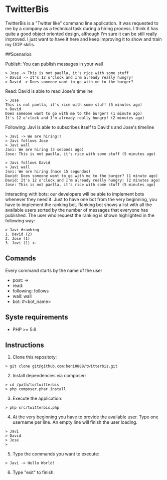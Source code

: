TwitterBis
========================

TwitterBis is a "Twitter like" command line application. It was requested to me by a company as a technical task during a 
hiring process. I think it has quite a good object oriented design, although I'm sure it can be still really improved.
I just want to have it here and keep improving it to show and train my OOP skills.

##Scenarios

 Publish: You can publish messages in your wall
```
> Jose -> This is not paella, it's rice with some stuff
> David -> It's 12 o'clock and I'm already really hungry!
> David -> Does someone want to go with me to the burger?
```
 Read: David is able to read Jose's timeline
```
> Jose
This is not paella, it's rice with some stuff (5 minutes ago)
> David
Does someone want to go with me to the burger? (1 minute ago)
It's 12 o'clock and I'm already really hungry! (2 minutes ago)
```
 Following: Javi is able to subscribes itself to David's and Jose's timeline
```
> Javi -> We are hiring!!
> Javi follows Jose
> Javi wall
Javi: We are hiring (3 seconds ago)
Jose: This is not paella, it's rice with some stuff (5 minutes ago)

> Javi follows David
> Javi wall
Javi: We are hiring (hace 15 segundos)
David: Does someone want to go with me to the burger? (1 minute ago)
David: It's 12 o'clock and I'm already really hungry! (2 minutes ago)
Jose: This is not paella, it's rice with some stuff (5 minutes ago)
```
Interacting with bots: our developers will be able to implement bots whenever they 
need it. Just to have one bot from the very beginning, you have to implement the 
ranking bot. Ranking bot shows a list with all the available users sorted by the
number of messages that everyone has published. The user who request the ranking
is shown highlighted in the following way:  
```
> Javi #ranking
1. David (2)
2. Jose (1)
3. Javi (1) <-
```

## Comands

Every command starts by the name of the user

* post: <user> -> <message>
* read: <user>
* following: <user1> follows <user2>
* wall: <user> wall
* bot: <user> #<bot_name>

## Syste requirements

* PHP >= 5.6

## Instructions

1. Clone this repositoty:
```
> git clone git@github.com:beni0888/twitterbis.git
``` 
2. Install dependencies via composer:
```
> cd /path/to/twitterbis
> php composer.phar install
```
3. Execute the application:
```
> php src/twitterbis.php
```
4. At the very beginning you have to provide the available user. Type one username 
per line. An empty line will finish the user loading.
```
> Javi
> David
> Jose
>
```
5. Type the commands you want to execute:
```
> Javi -> Hello World!
```
6. Type "exit" to finish.